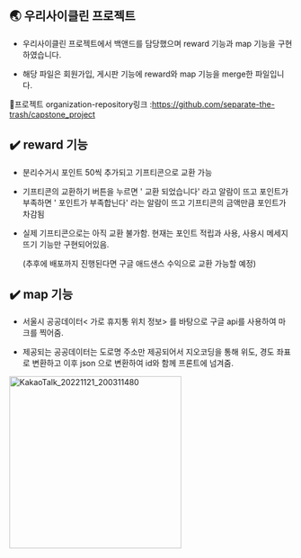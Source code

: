 ## :earth_asia: 우리사이클린 프로젝트

-  우리사이클린 프로젝트에서 백앤드를 담당했으며 reward 기능과 map 기능을 구현하였습니다.

-  해당 파일은 회원가입, 게시판 기능에 reward와 map 기능을 merge한 파일입니다.

:link:프로젝트 organization-repository링크 
:https://github.com/separate-the-trash/capstone_project

## :heavy_check_mark: reward 기능 
-  분리수거시 포인트 50씩 추가되고 기프티콘으로 교환 가능 

-  기프티콘의 교환하기 버튼을 누르면  ' 교환 되었습니다' 라고 알람이 뜨고 포인트가 부족하면 ' 포인트가 부족합닌다' 라는 알람이 뜨고 기프티콘의 금액만큼 포인트가 차감됨

-  실제 기프티콘으로는 아직 교환 불가함. 현재는 포인트 적립과 사용, 사용시 메세지 뜨기 기능만 구현되어있음.

   (추후에 배포까지 진행된다면 구글 애드샌스 수익으로 교환 가능할 예정)
              
## :heavy_check_mark: map 기능

- 서울시 공공데이터< 가로 휴지통 위치 정보> 를 바탕으로 구글 api를 사용하여 마크를 찍어줌.

- 제공되는 공공데이터는 도로명 주소만 제공되어서 지오코딩을 통해 위도, 경도 좌표로 변환하고 이후 json 으로 변환하여 id와 함께 프론트에 넘겨줌.
             
          
<img width="306" alt="KakaoTalk_20221121_200311480" src="https://user-images.githubusercontent.com/74054487/206088680-f40b5218-d6c6-4de7-8ecd-9528fe15c038.png">

